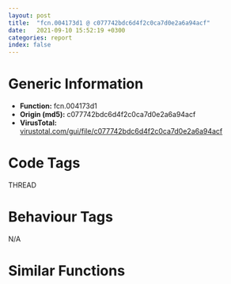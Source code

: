 ```yaml
---
layout: post
title:  "fcn.004173d1 @ c077742bdc6d4f2c0ca7d0e2a6a94acf"
date:   2021-09-10 15:52:19 +0300
categories: report
index: false
---
```


# Generic Information
- **Function:** fcn.004173d1
- **Origin (md5):** c077742bdc6d4f2c0ca7d0e2a6a94acf
- **VirusTotal:** [virustotal.com/gui/file/c077742bdc6d4f2c0ca7d0e2a6a94acf][virustotal_ref]

# Code Tags
<span class="tag" id="THREAD">THREAD</span>


# Behaviour Tags
<span class="bhv-tag" id="na">N/A</span>

# Similar Functions
<script type="text/javascript" src="https://www.gstatic.com/charts/loader.js"></script>
<script type="text/javascript">

    google.charts.load('current', {'packages':['corechart']});
    google.charts.setOnLoadCallback(drawChart);

    function drawChart() {
    var data = new google.visualization.DataTable();
        data.addColumn('number', 'X');
        data.addColumn('number', 'Y');
        data.addColumn({type: 'string', role: 'tooltip', 'p': {'html': true}});
        data.addColumn({'type': 'string', 'role': 'style'});
        
        data.addRows([
    [10.47953987121582, 37.022186279296875, '<b><a href="/report/fcn.004173d1@c077742bdc6d4f2c0ca7d0e2a6a94acf">fcn.004173d1</a><br>@c077742bdc6d4f2c0ca7d0e2a6a94acf</b><br>mov edi, edi<br>push esi<br>push edi<br>call dword[sym.imp.KERNEL32.dll_GetLastError]<br>push dword[0x47d20c]<br>mov edi, eax<br>call fcn.004172ac<br>call eax<br>mov esi, eax<br>test esi, esi<br>jne 0x41743e<br>push 0x214<br>push 1<br>call fcn.004147b7<br>mov esi, eax<br>pop ecx<br>pop ecx<br>test esi, esi<br>je 0x41743e<br>push esi<br>push dword[0x47d20c]<br>push dword[0x47fb40]<br>call dword[sym.imp.KERNEL32.dll_DecodePointer]<br>call eax<br>test eax, eax<br>je 0x417435<br>push 0<br>push esi<br>call fcn.0041731d<br>pop ecx<br>pop ecx<br>call dword[sym.imp.KERNEL32.dll_GetCurrentThreadId]<br>or dword[esi+4], 0xffffffff<br>mov dword[esi], eax<br>jmp 0x41743e<br>push esi<br>call fcn.0041303c<br>pop ecx<br>xor esi, esi<br>push edi<br>call dword[sym.imp.KERNEL32.dll_SetLastError]<br>pop edi<br>mov eax, esi<br>pop esi<br>ret <br><eoc> ', 'point { fill-color: #e0440e; }'],
[-19.618118286132812, 18.548702239990234, '<b><a href="/report/fcn.00417cff@20a93604f17ee6f3c2aa7b1f7a497fcf">fcn.00417cff</a><br>@20a93604f17ee6f3c2aa7b1f7a497fcf</b><br>mov edi, edi<br>push esi<br>push edi<br>call dword[sym.imp.KERNEL32.dll_GetLastError]<br>push dword[0x48220c]<br>mov edi, eax<br>call fcn.00417bda<br>call eax<br>mov esi, eax<br>test esi, esi<br>jne 0x417d6c<br>push 0x214<br>push 1<br>call fcn.00415147<br>mov esi, eax<br>pop ecx<br>pop ecx<br>test esi, esi<br>je 0x417d6c<br>push esi<br>push dword[0x48220c]<br>push dword[0x484b80]<br>call dword[sym.imp.KERNEL32.dll_DecodePointer]<br>call eax<br>test eax, eax<br>je 0x417d63<br>push 0<br>push esi<br>call fcn.00417c4b<br>pop ecx<br>pop ecx<br>call dword[sym.imp.KERNEL32.dll_GetCurrentThreadId]<br>or dword[esi+4], 0xffffffff<br>mov dword[esi], eax<br>jmp 0x417d6c<br>push esi<br>call fcn.004139cc<br>pop ecx<br>xor esi, esi<br>push edi<br>call dword[sym.imp.KERNEL32.dll_SetLastError]<br>pop edi<br>mov eax, esi<br>pop esi<br>ret <br><eoc> ', 'null'],
[3.4677062034606934, -42.58439636230469, '<b><a href="/report/fcn.00417071@146b14fc12cf789043a79d4f548a23bf">fcn.00417071</a><br>@146b14fc12cf789043a79d4f548a23bf</b><br>mov edi, edi<br>push esi<br>push edi<br>call dword[sym.imp.KERNEL32.dll_GetLastError]<br>push dword[0x47520c]<br>mov edi, eax<br>call fcn.00416f4c<br>call eax<br>mov esi, eax<br>test esi, esi<br>jne 0x4170de<br>push 0x214<br>push 1<br>call fcn.00414457<br>mov esi, eax<br>pop ecx<br>pop ecx<br>test esi, esi<br>je 0x4170de<br>push esi<br>push dword[0x47520c]<br>push dword[0x477b60]<br>call dword[sym.imp.KERNEL32.dll_DecodePointer]<br>call eax<br>test eax, eax<br>je 0x4170d5<br>push 0<br>push esi<br>call fcn.00416fbd<br>pop ecx<br>pop ecx<br>call dword[sym.imp.KERNEL32.dll_GetCurrentThreadId]<br>or dword[esi+4], 0xffffffff<br>mov dword[esi], eax<br>jmp 0x4170de<br>push esi<br>call fcn.00412cdc<br>pop ecx<br>xor esi, esi<br>push edi<br>call dword[sym.imp.KERNEL32.dll_SetLastError]<br>pop edi<br>mov eax, esi<br>pop esi<br>ret <br><eoc> ', 'null'],
[-61.215980529785156, 17.328235626220703, '<b><a href="/report/fcn.00443829@418e0921f3a9bd4f5bc0dcc59623b5a1">fcn.00443829</a><br>@418e0921f3a9bd4f5bc0dcc59623b5a1</b><br>mov edi, edi<br>push esi<br>push edi<br>call dword[sym.imp.KERNEL32.dll_GetLastError]<br>push dword[0x4a8e54]<br>mov edi, eax<br>call fcn.004436e7<br>call eax<br>mov esi, eax<br>test esi, esi<br>jne 0x443896<br>push 0x214<br>push 1<br>call fcn.00441664<br>mov esi, eax<br>pop ecx<br>pop ecx<br>test esi, esi<br>je 0x443896<br>push esi<br>push dword[0x4a8e54]<br>push dword[0x4b323c]<br>call dword[sym.imp.KERNEL32.dll_DecodePointer]<br>call eax<br>test eax, eax<br>je 0x44388d<br>push 0<br>push esi<br>call fcn.00443775<br>pop ecx<br>pop ecx<br>call dword[sym.imp.KERNEL32.dll_GetCurrentThreadId]<br>or dword[esi+4], 0xffffffff<br>mov dword[esi], eax<br>jmp 0x443896<br>push esi<br>call fcn.0043e751<br>pop ecx<br>xor esi, esi<br>push edi<br>call dword[sym.imp.KERNEL32.dll_SetLastError]<br>pop edi<br>mov eax, esi<br>pop esi<br>ret <br><eoc> ', 'null'],
[-47.4992561340332, -6.127681732177734, '<b><a href="/report/fcn.004173d1@505be53c36227b94e2fcc406f247f6e5">fcn.004173d1</a><br>@505be53c36227b94e2fcc406f247f6e5</b><br>mov edi, edi<br>push esi<br>push edi<br>call dword[sym.imp.KERNEL32.dll_GetLastError]<br>push dword[0x47d20c]<br>mov edi, eax<br>call fcn.004172ac<br>call eax<br>mov esi, eax<br>test esi, esi<br>jne 0x41743e<br>push 0x214<br>push 1<br>call fcn.004147b7<br>mov esi, eax<br>pop ecx<br>pop ecx<br>test esi, esi<br>je 0x41743e<br>push esi<br>push dword[0x47d20c]<br>push dword[0x47fb40]<br>call dword[sym.imp.KERNEL32.dll_DecodePointer]<br>call eax<br>test eax, eax<br>je 0x417435<br>push 0<br>push esi<br>call fcn.0041731d<br>pop ecx<br>pop ecx<br>call dword[sym.imp.KERNEL32.dll_GetCurrentThreadId]<br>or dword[esi+4], 0xffffffff<br>mov dword[esi], eax<br>jmp 0x41743e<br>push esi<br>call fcn.0041303c<br>pop ecx<br>xor esi, esi<br>push edi<br>call dword[sym.imp.KERNEL32.dll_SetLastError]<br>pop edi<br>mov eax, esi<br>pop esi<br>ret <br><eoc> ', 'null'],
[24.3994140625, 15.724105834960938, '<b><a href="/report/fcn.005b13ea@b38ce64a273c3fc98fc78af14b8bdcc0">fcn.005b13ea</a><br>@b38ce64a273c3fc98fc78af14b8bdcc0</b><br>mov edi, edi<br>push esi<br>push edi<br>call dword[sym.imp.KERNEL32.dll_GetLastError]<br>push dword[0x5bd0f0]<br>mov edi, eax<br>call fcn.005b12c5<br>call eax<br>mov esi, eax<br>test esi, esi<br>jne 0x5b1457<br>push 0x214<br>push 1<br>call fcn.005b2f89<br>mov esi, eax<br>pop ecx<br>pop ecx<br>test esi, esi<br>je 0x5b1457<br>push esi<br>push dword[0x5bd0f0]<br>push dword[0x45af0e0]<br>call dword[sym.imp.KERNEL32.dll_DecodePointer]<br>call eax<br>test eax, eax<br>je 0x5b144e<br>push 0<br>push esi<br>call fcn.005b1336<br>pop ecx<br>pop ecx<br>call dword[sym.imp.KERNEL32.dll_GetCurrentThreadId]<br>or dword[esi+4], 0xffffffff<br>mov dword[esi], eax<br>jmp 0x5b1457<br>push esi<br>call fcn.005b2eab<br>pop ecx<br>xor esi, esi<br>push edi<br>call dword[sym.imp.KERNEL32.dll_SetLastError]<br>pop edi<br>mov eax, esi<br>pop esi<br>ret <br><eoc> ', 'null'],
[-68.62014770507812, -7.959012508392334, '<b><a href="/report/fcn.004173d1@96a869ae624ddb4834a1d5a829f85469">fcn.004173d1</a><br>@96a869ae624ddb4834a1d5a829f85469</b><br>mov edi, edi<br>push esi<br>push edi<br>call dword[sym.imp.KERNEL32.dll_GetLastError]<br>push dword[0x47d20c]<br>mov edi, eax<br>call fcn.004172ac<br>call eax<br>mov esi, eax<br>test esi, esi<br>jne 0x41743e<br>push 0x214<br>push 1<br>call fcn.004147b7<br>mov esi, eax<br>pop ecx<br>pop ecx<br>test esi, esi<br>je 0x41743e<br>push esi<br>push dword[0x47d20c]<br>push dword[0x47fb40]<br>call dword[sym.imp.KERNEL32.dll_DecodePointer]<br>call eax<br>test eax, eax<br>je 0x417435<br>push 0<br>push esi<br>call fcn.0041731d<br>pop ecx<br>pop ecx<br>call dword[sym.imp.KERNEL32.dll_GetCurrentThreadId]<br>or dword[esi+4], 0xffffffff<br>mov dword[esi], eax<br>jmp 0x41743e<br>push esi<br>call fcn.0041303c<br>pop ecx<br>xor esi, esi<br>push edi<br>call dword[sym.imp.KERNEL32.dll_SetLastError]<br>pop edi<br>mov eax, esi<br>pop esi<br>ret <br><eoc> ', 'null'],
[-28.296703338623047, -1.0294921398162842, '<b><a href="/report/fcn.00401f79@4b23380b9a3d725ff34b4863334d2fd1">fcn.00401f79</a><br>@4b23380b9a3d725ff34b4863334d2fd1</b><br>mov edi, edi<br>push esi<br>push edi<br>call dword[sym.imp.KERNEL32.dll_GetLastError]<br>push dword[0x4120b8]<br>mov edi, eax<br>call fcn.00401e54<br>call eax<br>mov esi, eax<br>test esi, esi<br>jne 0x401fe6<br>push 0x214<br>push 1<br>call fcn.004032e4<br>mov esi, eax<br>pop ecx<br>pop ecx<br>test esi, esi<br>je 0x401fe6<br>push esi<br>push dword[0x4120b8]<br>push dword[0xb63b1c]<br>call dword[sym.imp.KERNEL32.dll_DecodePointer]<br>call eax<br>test eax, eax<br>je 0x401fdd<br>push 0<br>push esi<br>call fcn.00401ec5<br>pop ecx<br>pop ecx<br>call dword[sym.imp.KERNEL32.dll_GetCurrentThreadId]<br>or dword[esi+4], 0xffffffff<br>mov dword[esi], eax<br>jmp 0x401fe6<br>push esi<br>call fcn.00403265<br>pop ecx<br>xor esi, esi<br>push edi<br>call dword[sym.imp.KERNEL32.dll_SetLastError]<br>pop edi<br>mov eax, esi<br>pop esi<br>ret <br><eoc> ', 'null'],
[-57.91282272338867, -30.631959915161133, '<b><a href="/report/fcn.00417071@e3d061f479f25b8f541d0905c967999c">fcn.00417071</a><br>@e3d061f479f25b8f541d0905c967999c</b><br>mov edi, edi<br>push esi<br>push edi<br>call dword[sym.imp.KERNEL32.dll_GetLastError]<br>push dword[0x47520c]<br>mov edi, eax<br>call fcn.00416f4c<br>call eax<br>mov esi, eax<br>test esi, esi<br>jne 0x4170de<br>push 0x214<br>push 1<br>call fcn.00414457<br>mov esi, eax<br>pop ecx<br>pop ecx<br>test esi, esi<br>je 0x4170de<br>push esi<br>push dword[0x47520c]<br>push dword[0x477b60]<br>call dword[sym.imp.KERNEL32.dll_DecodePointer]<br>call eax<br>test eax, eax<br>je 0x4170d5<br>push 0<br>push esi<br>call fcn.00416fbd<br>pop ecx<br>pop ecx<br>call dword[sym.imp.KERNEL32.dll_GetCurrentThreadId]<br>or dword[esi+4], 0xffffffff<br>mov dword[esi], eax<br>jmp 0x4170de<br>push esi<br>call fcn.00412cdc<br>pop ecx<br>xor esi, esi<br>push edi<br>call dword[sym.imp.KERNEL32.dll_SetLastError]<br>pop edi<br>mov eax, esi<br>pop esi<br>ret <br><eoc> ', 'null'],
[-40.097740173339844, 15.111044883728027, '<b><a href="/report/fcn.00417071@9571c7458fae91969aaed3955e433f49">fcn.00417071</a><br>@9571c7458fae91969aaed3955e433f49</b><br>mov edi, edi<br>push esi<br>push edi<br>call dword[sym.imp.KERNEL32.dll_GetLastError]<br>push dword[0x47520c]<br>mov edi, eax<br>call fcn.00416f4c<br>call eax<br>mov esi, eax<br>test esi, esi<br>jne 0x4170de<br>push 0x214<br>push 1<br>call fcn.00414457<br>mov esi, eax<br>pop ecx<br>pop ecx<br>test esi, esi<br>je 0x4170de<br>push esi<br>push dword[0x47520c]<br>push dword[0x477b60]<br>call dword[sym.imp.KERNEL32.dll_DecodePointer]<br>call eax<br>test eax, eax<br>je 0x4170d5<br>push 0<br>push esi<br>call fcn.00416fbd<br>pop ecx<br>pop ecx<br>call dword[sym.imp.KERNEL32.dll_GetCurrentThreadId]<br>or dword[esi+4], 0xffffffff<br>mov dword[esi], eax<br>jmp 0x4170de<br>push esi<br>call fcn.00412cdc<br>pop ecx<br>xor esi, esi<br>push edi<br>call dword[sym.imp.KERNEL32.dll_SetLastError]<br>pop edi<br>mov eax, esi<br>pop esi<br>ret <br><eoc> ', 'null'],
[1.1793022155761719, -20.97599220275879, '<b><a href="/report/fcn.0054afd1@90c53de31ca36ce245bc69453e4bdaaf">fcn.0054afd1</a><br>@90c53de31ca36ce245bc69453e4bdaaf</b><br>mov edi, edi<br>push esi<br>push edi<br>call dword[sym.imp.KERNEL32.dll_GetLastError]<br>push dword[0x5570a8]<br>mov edi, eax<br>call fcn.0054aeac<br>call eax<br>mov esi, eax<br>test esi, esi<br>jne 0x54b03e<br>push 0x214<br>push 1<br>call fcn.0054c334<br>mov esi, eax<br>pop ecx<br>pop ecx<br>test esi, esi<br>je 0x54b03e<br>push esi<br>push dword[0x5570a8]<br>push dword[0x4551e54]<br>call dword[sym.imp.KERNEL32.dll_DecodePointer]<br>call eax<br>test eax, eax<br>je 0x54b035<br>push 0<br>push esi<br>call fcn.0054af1d<br>pop ecx<br>pop ecx<br>call dword[sym.imp.KERNEL32.dll_GetCurrentThreadId]<br>or dword[esi+4], 0xffffffff<br>mov dword[esi], eax<br>jmp 0x54b03e<br>push esi<br>call fcn.0054c2b5<br>pop ecx<br>xor esi, esi<br>push edi<br>call dword[sym.imp.KERNEL32.dll_SetLastError]<br>pop edi<br>mov eax, esi<br>pop esi<br>ret <br><eoc> ', 'null'],
[1.1322667598724365, 17.40142059326172, '<b><a href="/report/fcn.004171af@e16f74a2849182d98050864255e902f8">fcn.004171af</a><br>@e16f74a2849182d98050864255e902f8</b><br>mov edi, edi<br>push esi<br>push edi<br>call dword[sym.imp.KERNEL32.dll_GetLastError]<br>push dword[0x47620c]<br>mov edi, eax<br>call fcn.0041708a<br>call eax<br>mov esi, eax<br>test esi, esi<br>jne 0x41721c<br>push 0x214<br>push 1<br>call fcn.004145f7<br>mov esi, eax<br>pop ecx<br>pop ecx<br>test esi, esi<br>je 0x41721c<br>push esi<br>push dword[0x47620c]<br>push dword[0x478b40]<br>call dword[sym.imp.KERNEL32.dll_DecodePointer]<br>call eax<br>test eax, eax<br>je 0x417213<br>push 0<br>push esi<br>call fcn.004170fb<br>pop ecx<br>pop ecx<br>call dword[sym.imp.KERNEL32.dll_GetCurrentThreadId]<br>or dword[esi+4], 0xffffffff<br>mov dword[esi], eax<br>jmp 0x41721c<br>push esi<br>call fcn.00412e7c<br>pop ecx<br>xor esi, esi<br>push edi<br>call dword[sym.imp.KERNEL32.dll_SetLastError]<br>pop edi<br>mov eax, esi<br>pop esi<br>ret <br><eoc> ', 'null'],
[-16.73113250732422, -57.66032409667969, '<b><a href="/report/fcn.00417071@44a756939733df3681808b122b91651f">fcn.00417071</a><br>@44a756939733df3681808b122b91651f</b><br>mov edi, edi<br>push esi<br>push edi<br>call dword[sym.imp.KERNEL32.dll_GetLastError]<br>push dword[0x47520c]<br>mov edi, eax<br>call fcn.00416f4c<br>call eax<br>mov esi, eax<br>test esi, esi<br>jne 0x4170de<br>push 0x214<br>push 1<br>call fcn.00414457<br>mov esi, eax<br>pop ecx<br>pop ecx<br>test esi, esi<br>je 0x4170de<br>push esi<br>push dword[0x47520c]<br>push dword[0x477b60]<br>call dword[sym.imp.KERNEL32.dll_DecodePointer]<br>call eax<br>test eax, eax<br>je 0x4170d5<br>push 0<br>push esi<br>call fcn.00416fbd<br>pop ecx<br>pop ecx<br>call dword[sym.imp.KERNEL32.dll_GetCurrentThreadId]<br>or dword[esi+4], 0xffffffff<br>mov dword[esi], eax<br>jmp 0x4170de<br>push esi<br>call fcn.00412cdc<br>pop ecx<br>xor esi, esi<br>push edi<br>call dword[sym.imp.KERNEL32.dll_SetLastError]<br>pop edi<br>mov eax, esi<br>pop esi<br>ret <br><eoc> ', 'null'],
[-38.18410110473633, 37.047969818115234, '<b><a href="/report/fcn.00417071@a314f14b11fc4f772a3e30c11b5cb1d4">fcn.00417071</a><br>@a314f14b11fc4f772a3e30c11b5cb1d4</b><br>mov edi, edi<br>push esi<br>push edi<br>call dword[sym.imp.KERNEL32.dll_GetLastError]<br>push dword[0x47520c]<br>mov edi, eax<br>call fcn.00416f4c<br>call eax<br>mov esi, eax<br>test esi, esi<br>jne 0x4170de<br>push 0x214<br>push 1<br>call fcn.00414457<br>mov esi, eax<br>pop ecx<br>pop ecx<br>test esi, esi<br>je 0x4170de<br>push esi<br>push dword[0x47520c]<br>push dword[0x477b60]<br>call dword[sym.imp.KERNEL32.dll_DecodePointer]<br>call eax<br>test eax, eax<br>je 0x4170d5<br>push 0<br>push esi<br>call fcn.00416fbd<br>pop ecx<br>pop ecx<br>call dword[sym.imp.KERNEL32.dll_GetCurrentThreadId]<br>or dword[esi+4], 0xffffffff<br>mov dword[esi], eax<br>jmp 0x4170de<br>push esi<br>call fcn.00412cdc<br>pop ecx<br>xor esi, esi<br>push edi<br>call dword[sym.imp.KERNEL32.dll_SetLastError]<br>pop edi<br>mov eax, esi<br>pop esi<br>ret <br><eoc> ', 'null'],
[-17.915191650390625, -16.936403274536133, '<b><a href="/report/fcn.00417071@6e426bd8e348fab7a17ba317fb0f2d87">fcn.00417071</a><br>@6e426bd8e348fab7a17ba317fb0f2d87</b><br>mov edi, edi<br>push esi<br>push edi<br>call dword[sym.imp.KERNEL32.dll_GetLastError]<br>push dword[0x47520c]<br>mov edi, eax<br>call fcn.00416f4c<br>call eax<br>mov esi, eax<br>test esi, esi<br>jne 0x4170de<br>push 0x214<br>push 1<br>call fcn.00414457<br>mov esi, eax<br>pop ecx<br>pop ecx<br>test esi, esi<br>je 0x4170de<br>push esi<br>push dword[0x47520c]<br>push dword[0x477b60]<br>call dword[sym.imp.KERNEL32.dll_DecodePointer]<br>call eax<br>test eax, eax<br>je 0x4170d5<br>push 0<br>push esi<br>call fcn.00416fbd<br>pop ecx<br>pop ecx<br>call dword[sym.imp.KERNEL32.dll_GetCurrentThreadId]<br>or dword[esi+4], 0xffffffff<br>mov dword[esi], eax<br>jmp 0x4170de<br>push esi<br>call fcn.00412cdc<br>pop ecx<br>xor esi, esi<br>push edi<br>call dword[sym.imp.KERNEL32.dll_SetLastError]<br>pop edi<br>mov eax, esi<br>pop esi<br>ret <br><eoc> ', 'null'],
[-18.130462646484375, -36.03899383544922, '<b><a href="/report/fcn.00417071@b8b9cf6862b0d68d10750002e5baaf97">fcn.00417071</a><br>@b8b9cf6862b0d68d10750002e5baaf97</b><br>mov edi, edi<br>push esi<br>push edi<br>call dword[sym.imp.KERNEL32.dll_GetLastError]<br>push dword[0x47520c]<br>mov edi, eax<br>call fcn.00416f4c<br>call eax<br>mov esi, eax<br>test esi, esi<br>jne 0x4170de<br>push 0x214<br>push 1<br>call fcn.00414457<br>mov esi, eax<br>pop ecx<br>pop ecx<br>test esi, esi<br>je 0x4170de<br>push esi<br>push dword[0x47520c]<br>push dword[0x477b60]<br>call dword[sym.imp.KERNEL32.dll_DecodePointer]<br>call eax<br>test eax, eax<br>je 0x4170d5<br>push 0<br>push esi<br>call fcn.00416fbd<br>pop ecx<br>pop ecx<br>call dword[sym.imp.KERNEL32.dll_GetCurrentThreadId]<br>or dword[esi+4], 0xffffffff<br>mov dword[esi], eax<br>jmp 0x4170de<br>push esi<br>call fcn.00412cdc<br>pop ecx<br>xor esi, esi<br>push edi<br>call dword[sym.imp.KERNEL32.dll_SetLastError]<br>pop edi<br>mov eax, esi<br>pop esi<br>ret <br><eoc> ', 'null'],
[-13.889962196350098, 39.59659194946289, '<b><a href="/report/fcn.00417071@3d7f25d788af3e7f7707a736ac852465">fcn.00417071</a><br>@3d7f25d788af3e7f7707a736ac852465</b><br>mov edi, edi<br>push esi<br>push edi<br>call dword[sym.imp.KERNEL32.dll_GetLastError]<br>push dword[0x47520c]<br>mov edi, eax<br>call fcn.00416f4c<br>call eax<br>mov esi, eax<br>test esi, esi<br>jne 0x4170de<br>push 0x214<br>push 1<br>call fcn.00414457<br>mov esi, eax<br>pop ecx<br>pop ecx<br>test esi, esi<br>je 0x4170de<br>push esi<br>push dword[0x47520c]<br>push dword[0x477b60]<br>call dword[sym.imp.KERNEL32.dll_DecodePointer]<br>call eax<br>test eax, eax<br>je 0x4170d5<br>push 0<br>push esi<br>call fcn.00416fbd<br>pop ecx<br>pop ecx<br>call dword[sym.imp.KERNEL32.dll_GetCurrentThreadId]<br>or dword[esi+4], 0xffffffff<br>mov dword[esi], eax<br>jmp 0x4170de<br>push esi<br>call fcn.00412cdc<br>pop ecx<br>xor esi, esi<br>push edi<br>call dword[sym.imp.KERNEL32.dll_SetLastError]<br>pop edi<br>mov eax, esi<br>pop esi<br>ret <br><eoc> ', 'null'],
[32.62873840332031, -7.654556751251221, '<b><a href="/report/fcn.00417071@e83552e81a6f265fd7baa50402d3d47d">fcn.00417071</a><br>@e83552e81a6f265fd7baa50402d3d47d</b><br>mov edi, edi<br>push esi<br>push edi<br>call dword[sym.imp.KERNEL32.dll_GetLastError]<br>push dword[0x47520c]<br>mov edi, eax<br>call fcn.00416f4c<br>call eax<br>mov esi, eax<br>test esi, esi<br>jne 0x4170de<br>push 0x214<br>push 1<br>call fcn.00414457<br>mov esi, eax<br>pop ecx<br>pop ecx<br>test esi, esi<br>je 0x4170de<br>push esi<br>push dword[0x47520c]<br>push dword[0x477b60]<br>call dword[sym.imp.KERNEL32.dll_DecodePointer]<br>call eax<br>test eax, eax<br>je 0x4170d5<br>push 0<br>push esi<br>call fcn.00416fbd<br>pop ecx<br>pop ecx<br>call dword[sym.imp.KERNEL32.dll_GetCurrentThreadId]<br>or dword[esi+4], 0xffffffff<br>mov dword[esi], eax<br>jmp 0x4170de<br>push esi<br>call fcn.00412cdc<br>pop ecx<br>xor esi, esi<br>push edi<br>call dword[sym.imp.KERNEL32.dll_SetLastError]<br>pop edi<br>mov eax, esi<br>pop esi<br>ret <br><eoc> ', 'null'],
[-39.80751037597656, -46.91866683959961, '<b><a href="/report/fcn.00417071@7307643b343733b7fbd7b4b4fb482515">fcn.00417071</a><br>@7307643b343733b7fbd7b4b4fb482515</b><br>mov edi, edi<br>push esi<br>push edi<br>call dword[sym.imp.KERNEL32.dll_GetLastError]<br>push dword[0x47520c]<br>mov edi, eax<br>call fcn.00416f4c<br>call eax<br>mov esi, eax<br>test esi, esi<br>jne 0x4170de<br>push 0x214<br>push 1<br>call fcn.00414457<br>mov esi, eax<br>pop ecx<br>pop ecx<br>test esi, esi<br>je 0x4170de<br>push esi<br>push dword[0x47520c]<br>push dword[0x477b60]<br>call dword[sym.imp.KERNEL32.dll_DecodePointer]<br>call eax<br>test eax, eax<br>je 0x4170d5<br>push 0<br>push esi<br>call fcn.00416fbd<br>pop ecx<br>pop ecx<br>call dword[sym.imp.KERNEL32.dll_GetCurrentThreadId]<br>or dword[esi+4], 0xffffffff<br>mov dword[esi], eax<br>jmp 0x4170de<br>push esi<br>call fcn.00412cdc<br>pop ecx<br>xor esi, esi<br>push edi<br>call dword[sym.imp.KERNEL32.dll_SetLastError]<br>pop edi<br>mov eax, esi<br>pop esi<br>ret <br><eoc> ', 'null'],
[22.318445205688477, -28.415802001953125, '<b><a href="/report/fcn.00417071@3aa98225e51cbcae2d334c8b6b4ed9fd">fcn.00417071</a><br>@3aa98225e51cbcae2d334c8b6b4ed9fd</b><br>mov edi, edi<br>push esi<br>push edi<br>call dword[sym.imp.KERNEL32.dll_GetLastError]<br>push dword[0x47520c]<br>mov edi, eax<br>call fcn.00416f4c<br>call eax<br>mov esi, eax<br>test esi, esi<br>jne 0x4170de<br>push 0x214<br>push 1<br>call fcn.00414457<br>mov esi, eax<br>pop ecx<br>pop ecx<br>test esi, esi<br>je 0x4170de<br>push esi<br>push dword[0x47520c]<br>push dword[0x477b60]<br>call dword[sym.imp.KERNEL32.dll_DecodePointer]<br>call eax<br>test eax, eax<br>je 0x4170d5<br>push 0<br>push esi<br>call fcn.00416fbd<br>pop ecx<br>pop ecx<br>call dword[sym.imp.KERNEL32.dll_GetCurrentThreadId]<br>or dword[esi+4], 0xffffffff<br>mov dword[esi], eax<br>jmp 0x4170de<br>push esi<br>call fcn.00412cdc<br>pop ecx<br>xor esi, esi<br>push edi<br>call dword[sym.imp.KERNEL32.dll_SetLastError]<br>pop edi<br>mov eax, esi<br>pop esi<br>ret <br><eoc> ', 'null'],
[11.269118309020996, -3.3332693576812744, '<b><a href="/report/fcn.0054afd1@9a2108de6665bf53e42d7cbbbe5a0866">fcn.0054afd1</a><br>@9a2108de6665bf53e42d7cbbbe5a0866</b><br>mov edi, edi<br>push esi<br>push edi<br>call dword[sym.imp.KERNEL32.dll_GetLastError]<br>push dword[0x5570a8]<br>mov edi, eax<br>call fcn.0054aeac<br>call eax<br>mov esi, eax<br>test esi, esi<br>jne 0x54b03e<br>push 0x214<br>push 1<br>call fcn.0054c334<br>mov esi, eax<br>pop ecx<br>pop ecx<br>test esi, esi<br>je 0x54b03e<br>push esi<br>push dword[0x5570a8]<br>push dword[0x4551e54]<br>call dword[sym.imp.KERNEL32.dll_DecodePointer]<br>call eax<br>test eax, eax<br>je 0x54b035<br>push 0<br>push esi<br>call fcn.0054af1d<br>pop ecx<br>pop ecx<br>call dword[sym.imp.KERNEL32.dll_GetCurrentThreadId]<br>or dword[esi+4], 0xffffffff<br>mov dword[esi], eax<br>jmp 0x54b03e<br>push esi<br>call fcn.0054c2b5<br>pop ecx<br>xor esi, esi<br>push edi<br>call dword[sym.imp.KERNEL32.dll_SetLastError]<br>pop edi<br>mov eax, esi<br>pop esi<br>ret <br><eoc> ', 'null'],
[-36.685176849365234, -23.852802276611328, '<b><a href="/report/fcn.00418701@f5b8476c36459986b226c45654aeb016">fcn.00418701</a><br>@f5b8476c36459986b226c45654aeb016</b><br>mov edi, edi<br>push esi<br>push edi<br>call dword[sym.imp.KERNEL32.dll_GetLastError]<br>push dword[0x47e20c]<br>mov edi, eax<br>call fcn.004185dc<br>call eax<br>mov esi, eax<br>test esi, esi<br>jne 0x41876e<br>push 0x214<br>push 1<br>call fcn.00415ae7<br>mov esi, eax<br>pop ecx<br>pop ecx<br>test esi, esi<br>je 0x41876e<br>push esi<br>push dword[0x47e20c]<br>push dword[0x480ba0]<br>call dword[sym.imp.KERNEL32.dll_DecodePointer]<br>call eax<br>test eax, eax<br>je 0x418765<br>push 0<br>push esi<br>call fcn.0041864d<br>pop ecx<br>pop ecx<br>call dword[sym.imp.KERNEL32.dll_GetCurrentThreadId]<br>or dword[esi+4], 0xffffffff<br>mov dword[esi], eax<br>jmp 0x41876e<br>push esi<br>call fcn.0041436c<br>pop ecx<br>xor esi, esi<br>push edi<br>call dword[sym.imp.KERNEL32.dll_SetLastError]<br>pop edi<br>mov eax, esi<br>pop esi<br>ret <br><eoc> ', 'null'],
[-8.362988471984863, -0.04878706485033035, '<b><a href="/report/fcn.00417071@c6d5547a6b11db0106596d8a93b709be">fcn.00417071</a><br>@c6d5547a6b11db0106596d8a93b709be</b><br>mov edi, edi<br>push esi<br>push edi<br>call dword[sym.imp.KERNEL32.dll_GetLastError]<br>push dword[0x47520c]<br>mov edi, eax<br>call fcn.00416f4c<br>call eax<br>mov esi, eax<br>test esi, esi<br>jne 0x4170de<br>push 0x214<br>push 1<br>call fcn.00414457<br>mov esi, eax<br>pop ecx<br>pop ecx<br>test esi, esi<br>je 0x4170de<br>push esi<br>push dword[0x47520c]<br>push dword[0x477b60]<br>call dword[sym.imp.KERNEL32.dll_DecodePointer]<br>call eax<br>test eax, eax<br>je 0x4170d5<br>push 0<br>push esi<br>call fcn.00416fbd<br>pop ecx<br>pop ecx<br>call dword[sym.imp.KERNEL32.dll_GetCurrentThreadId]<br>or dword[esi+4], 0xffffffff<br>mov dword[esi], eax<br>jmp 0x4170de<br>push esi<br>call fcn.00412cdc<br>pop ecx<br>xor esi, esi<br>push edi<br>call dword[sym.imp.KERNEL32.dll_SetLastError]<br>pop edi<br>mov eax, esi<br>pop esi<br>ret <br><eoc> ', 'null'],
[23.445545196533203, -66.51260375976562, '<b><a href="/report/fcn.004f9b26@e2ba7f10eb234338a49853c34d7d9c56">fcn.004f9b26</a><br>@e2ba7f10eb234338a49853c34d7d9c56</b><br>mov edi, edi<br>push esi<br>push edi<br>call dword[sym.imp.KERNEL32.dll_GetLastError]<br>push dword[0x55ca44]<br>mov edi, eax<br>call fcn.004f99e4<br>call eax<br>mov esi, eax<br>test esi, esi<br>jne 0x4f9b93<br>push 0x214<br>push 1<br>call fcn.004f8b4a<br>mov esi, eax<br>pop ecx<br>pop ecx<br>test esi, esi<br>je 0x4f9b93<br>push esi<br>push dword[0x55ca44]<br>push dword[0x5643ec]<br>call dword[sym.imp.KERNEL32.dll_DecodePointer]<br>call eax<br>test eax, eax<br>je 0x4f9b8a<br>push 0<br>push esi<br>call fcn.004f9a72<br>pop ecx<br>pop ecx<br>call dword[sym.imp.KERNEL32.dll_GetCurrentThreadId]<br>or dword[esi+4], 0xffffffff<br>mov dword[esi], eax<br>jmp 0x4f9b93<br>push esi<br>call fcn.004f17b4<br>pop ecx<br>xor esi, esi<br>push edi<br>call dword[sym.imp.KERNEL32.dll_SetLastError]<br>pop edi<br>mov eax, esi<br>pop esi<br>ret <br><eoc> ', 'null'],

        ]);

    var options = {
        title: 'Similarity Plot',
        legend: 'none',
        colors: ['#dedbd9', '#e6693e', '#ec8f6e', '#f3b49f', '#f6c7b6'],
        tooltip: {isHtml: true, trigger: 'both'},
        explorer: {
        actions: ["dragToZoom", "rightClickToReset"],
        },
        chartArea: {
        width: '80%',
        height: '80%'
        },
        width: '100%',
        height: '100%'
    };

    var chart = new google.visualization.ScatterChart(document.getElementById('chart_div'));

    chart.draw(data, options);
    }
    
</script>


<div id="chart_div" style="width: 100%px; height: 100%;"></div>

# Disassembled Code
{% highlight nasm %}

mov edi, edi
push esi
push edi
call dword[sym.imp.KERNEL32.dll_GetLastError]
push dword[0x47d20c]
mov edi, eax
call fcn.004172ac
call eax
mov esi, eax
test esi, esi
jne 0x41743e
push 0x214
push 1
call fcn.004147b7
mov esi, eax
pop ecx
pop ecx
test esi, esi
je 0x41743e
push esi
push dword[0x47d20c]
push dword[0x47fb40]
call dword[sym.imp.KERNEL32.dll_DecodePointer]
call eax
test eax, eax
je 0x417435
push 0
push esi
call fcn.0041731d
pop ecx
pop ecx
call dword[sym.imp.KERNEL32.dll_GetCurrentThreadId]
or dword[esi+4], 0xffffffff
mov dword[esi], eax
jmp 0x41743e
push esi
call fcn.0041303c
pop ecx
xor esi, esi
push edi
call dword[sym.imp.KERNEL32.dll_SetLastError]
pop edi
mov eax, esi
pop esi
ret

{% endhighlight %}

[virustotal_ref]: https://www.virustotal.com/gui/file/c077742bdc6d4f2c0ca7d0e2a6a94acf